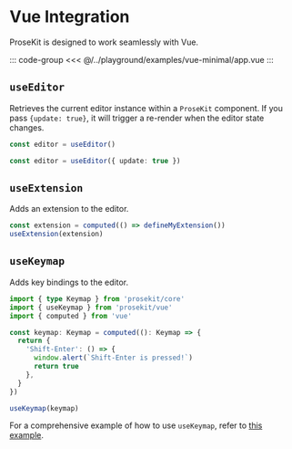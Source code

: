 # Vue Integration

ProseKit is designed to work seamlessly with Vue.

::: code-group
<<< @/../playground/examples/vue-minimal/app.vue
:::

## `useEditor`

Retrieves the current editor instance within a `ProseKit` component. If you pass `{update: true}`, it will trigger a re-render when the editor state changes.

```ts
const editor = useEditor()
```

```ts
const editor = useEditor({ update: true })
```

## `useExtension`

Adds an extension to the editor.

```ts
const extension = computed(() => defineMyExtension())
useExtension(extension)
```

## `useKeymap`

Adds key bindings to the editor.

```ts
import { type Keymap } from 'prosekit/core'
import { useKeymap } from 'prosekit/vue'
import { computed } from 'vue'

const keymap: Keymap = computed((): Keymap => {
  return {
    'Shift-Enter': () => {
      window.alert(`Shift-Enter is pressed!`)
      return true
    },
  }
})

useKeymap(keymap)
```

For a comprehensive example of how to use `useKeymap`, refer to [this example](/examples/vue-keymap).

